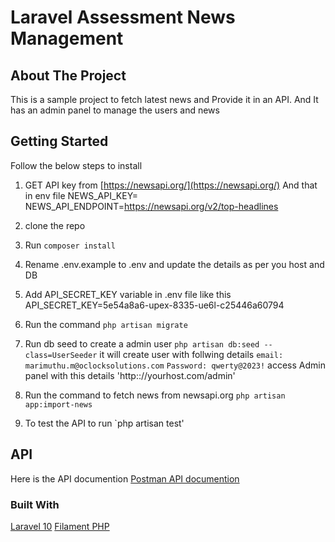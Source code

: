 <h1>Laravel Assessment News Management</h1>

<!-- ABOUT THE PROJECT -->
## About The Project
<p>This is a sample project to fetch latest news and Provide it in an API. And It has an admin panel to manage the users and news</p>

## Getting Started
 
Follow the below steps to install

1. GET API key from [https://newsapi.org/](https://newsapi.org/) And that in env file
   NEWS_API_KEY=<api key>
   NEWS_API_ENDPOINT=https://newsapi.org/v2/top-headlines
   

3. clone the repo

6. Run `composer install`

7. Rename .env.example to .env and update the details as per you host and DB

8. Add API_SECRET_KEY variable in .env file like this
   API_SECRET_KEY=5e54a8a6-upex-8335-ue6l-c25446a60794

4. Run the command `php artisan migrate`

5. Run db seed to create a admin user `php artisan db:seed --class=UserSeeder` it will create user with follwing details
  `email: marimuthu.m@oclocksolutions.com` `Password: qwerty@2023!`
  access Admin panel with this details 'http:://yourhost.com/admin'

5. Run the command to fetch news from newsapi.org  `php artisan app:import-news`

6. To test the API to run `php artisan test'

## API 
 Here is the API documention 
  [Postman API documention](https://documenter.getpostman.com/view/27673576/2s9YRB3C9g)


### Built With
[Laravel 10](https://laravel.com/docs/10.x)
[Filament PHP](https://filamentphp.com/docs)
